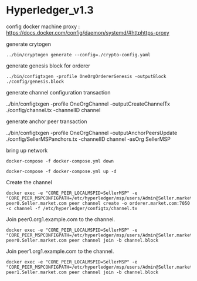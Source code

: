 # Hyperledger_v1.3

config docker machine proxy : https://docs.docker.com/config/daemon/systemd/#httphttps-proxy

generate crytogen
```
../bin/cryptogen generate --config=./crypto-config.yaml
```

generate genesis block for orderer
```
../bin/configtxgen -profile OneOrgOrdererGenesis -outputBlock ./config/genesis.block
```

generate channel configuration transaction

../bin/configtxgen -profile OneOrgChannel -outputCreateChannelTx ./config/channel.tx -channelID channel

generate anchor peer transaction

../bin/configtxgen -profile OneOrgChannel -outputAnchorPeersUpdate ./config/SellerMSPanchors.tx -channelID channel -asOrg SellerMSP

bring up network
```
docker-compose -f docker-compose.yml down

docker-compose -f docker-compose.yml up -d
```
Create the channel
```
docker exec -e "CORE_PEER_LOCALMSPID=SellerMSP" -e "CORE_PEER_MSPCONFIGPATH=/etc/hyperledger/msp/users/Admin@Seller.market.com/msp" peer0.Seller.market.com peer channel create -o orderer.market.com:7050 -c channel -f /etc/hyperledger/configtx/channel.tx
```
Join peer0.org1.example.com to the channel.
```
docker exec -e "CORE_PEER_LOCALMSPID=SellerMSP" -e "CORE_PEER_MSPCONFIGPATH=/etc/hyperledger/msp/users/Admin@Seller.market.com/msp" peer0.Seller.market.com peer channel join -b channel.block
```
Join peer1.org1.example.com to the channel.
```
docker exec -e "CORE_PEER_LOCALMSPID=SellerMSP" -e "CORE_PEER_MSPCONFIGPATH=/etc/hyperledger/msp/users/Admin@Seller.market.com/msp" peer1.Seller.market.com peer channel join -b channel.block
```



